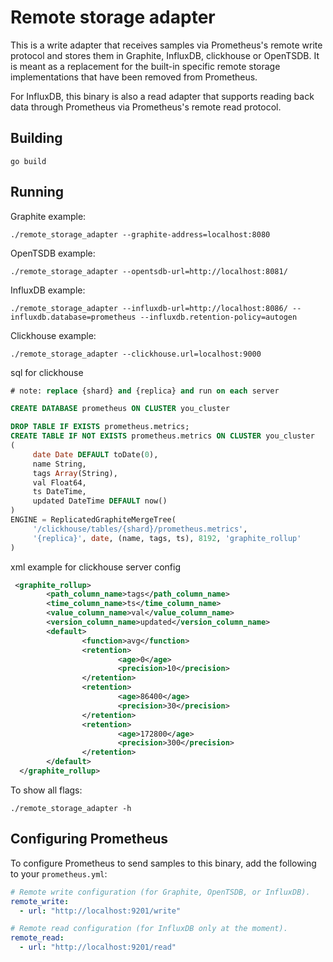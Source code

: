 # Remote storage adapter

This is a write adapter that receives samples via Prometheus's remote write
protocol and stores them in Graphite, InfluxDB, clickhouse or OpenTSDB. It is meant as a
replacement for the built-in specific remote storage implementations that have
been removed from Prometheus.

For InfluxDB, this binary is also a read adapter that supports reading back
data through Prometheus via Prometheus's remote read protocol.

## Building

```
go build
```

## Running

Graphite example:

```
./remote_storage_adapter --graphite-address=localhost:8080
```

OpenTSDB example:

```
./remote_storage_adapter --opentsdb-url=http://localhost:8081/
```

InfluxDB example:

```
./remote_storage_adapter --influxdb-url=http://localhost:8086/ --influxdb.database=prometheus --influxdb.retention-policy=autogen
```

Clickhouse example:
```
./remote_storage_adapter --clickhouse.url=localhost:9000
```

sql for clickhouse
``` sql
# note: replace {shard} and {replica} and run on each server

CREATE DATABASE prometheus ON CLUSTER you_cluster

DROP TABLE IF EXISTS prometheus.metrics;
CREATE TABLE IF NOT EXISTS prometheus.metrics ON CLUSTER you_cluster
(
     date Date DEFAULT toDate(0),
     name String,
     tags Array(String),
     val Float64,
     ts DateTime,
     updated DateTime DEFAULT now()
)
ENGINE = ReplicatedGraphiteMergeTree(
     '/clickhouse/tables/{shard}/prometheus.metrics',
     '{replica}', date, (name, tags, ts), 8192, 'graphite_rollup'
)

```

xml example  for clickhouse server config
``` xml
 <graphite_rollup>
        <path_column_name>tags</path_column_name>
        <time_column_name>ts</time_column_name>
        <value_column_name>val</value_column_name>
        <version_column_name>updated</version_column_name>
        <default>
                <function>avg</function>
                <retention>
                        <age>0</age>
                        <precision>10</precision>
                </retention>
                <retention>
                        <age>86400</age>
                        <precision>30</precision>
                </retention>
                <retention>
                        <age>172800</age>
                        <precision>300</precision>
                </retention>
        </default>
  </graphite_rollup>
```


To show all flags:

```
./remote_storage_adapter -h
```

## Configuring Prometheus

To configure Prometheus to send samples to this binary, add the following to your `prometheus.yml`:

```yaml
# Remote write configuration (for Graphite, OpenTSDB, or InfluxDB).
remote_write:
  - url: "http://localhost:9201/write"

# Remote read configuration (for InfluxDB only at the moment).
remote_read:
  - url: "http://localhost:9201/read"
```

